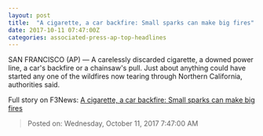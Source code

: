 ```yaml
---
layout: post
title:  "A cigarette, a car backfire: Small sparks can make big fires"
date: 2017-10-11 07:47:00Z
categories: associated-press-ap-top-headlines
---
```


SAN FRANCISCO (AP) — A carelessly discarded cigarette, a downed power line, a car's backfire or a chainsaw's pull. Just about anything could have started any one of the wildfires now tearing through Northern California, authorities said.


Full story on F3News: [A cigarette, a car backfire: Small sparks can make big fires](http://www.f3nws.com/n/2ajzrC)

> Posted on: Wednesday, October 11, 2017 7:47:00 AM
